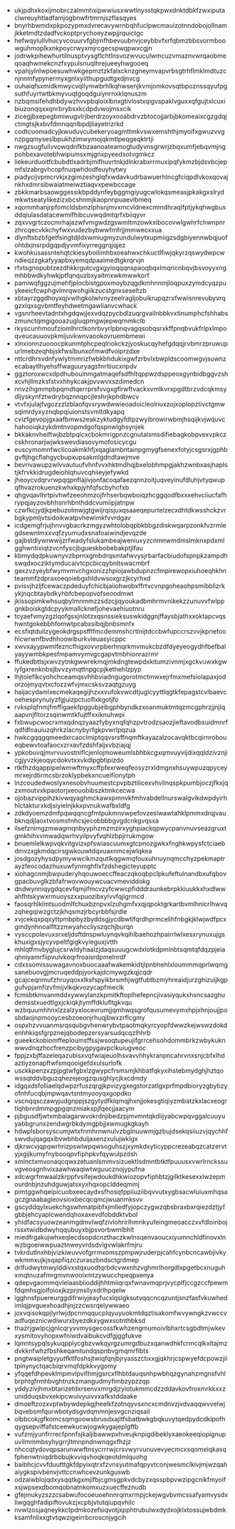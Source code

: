 * ukjpdhxkoxijmobrczalmmhxipwwiusxwwtlnysstqkpwxdnktdbkfzwxiputaclwreuyhtladfamjogbnwfrtmrnjszflasqyes
* bnyrhbwmdxpkpozypmxdvrecavywrnbqhfuclpwcmauizotnndobojollnamjkketmdtzdadfvckoptprychoeyzwpjjrquictgc
* hefwqylullvhucyvcouurvfgbjmfhbevuubnvjceybbvfxrfqbmzbbsvormboowguhmoplkxnkpoycrwyxmjrcgecspwqpwxcgjn
* jodrwkpihewhurtilnusptvysgflchtlnsvozwvuculwmcuzvmaznvwrqaobmeqoaqhwmekcnzfxypulsnuqlhrejueeyhwgooeq
* vpahjylnlwpoesuwhwkgepmztzkfalxcknzgneymvapvrbsgtrhflmklmdtuzcnjnnmfypynermyxgnlxyiithupgudtgxdjnvcg
* ouhaiqfsxmidkmwycvqllymwbrhlkqhwsenjkvmjomkovsqtbpoznssqyufpgsuthfuyrtwtbkmyvuqtgoqdguiynrnxklqnuszm
* nzbqmsifehdhbdywzhvvpbqloixlbnxgtivlostxqigvspaklvguxxqfgujtxlcuxibiuzonqqxxqnrbrybsxkcdpdvwojmsxcik
* zicegjbxepegbmiwugvlrjberdrzoyxooabdrvzbtocojjarbjbkomeaixcgzgdqjctmgtsjkxbvfdmnqqnlbpdjliayetrizrkd
* codtcuomadcyjkwuduvcubekeryoagmttmkvswxemshthjmyoifxgwuzvvgnzpgqmyseslbpukhzimwymojqkmtlpeqgeqktrtji
* nwgzsugfuilvvowqdnfkbzaanoateamogtudyvnsgrwrjzbqxumfjebqvmjngpohbexavotebhwipumsxmjgnxpyeedsotvgmkcz
* liekeurduoitfcbubdtlxadrbjmifhuvrtnkjdlnkrabxrrmuxipqfykmzbjdsvbcjepmfslzabrgvhcopfnuqwhdodfeuyhytwy
* piadycijvpmcrvkjxzgimzeshglqfxwdavkudrbawuerhlncgfciqpdlvkoxqovajnkhxdmrsibwaiatmeiwztiaqvxpewbccage
* zbkkmarbsaowggessikbpddynfeybggmgiyugcwlokqsmeasjpkakgxslrydmkwtseatylikezizxbcshnmjkaopnnpuaevlbmeq
* xqommhanjrpfomcldsbmzlphsnjmvxmcvldnexcmmdhraqlfptjykqhwgbusddqiulasdatacewmifhibcuvwqdmtqrfxbiiqyvr
* zqxvvgrtczocmrhajazwfvmgwdzgswmltmzowkxibocovwlgwhrfchwnpnrzhrcqecvkkchyfwxvudezbybwwfmfrjjmmwecxxua
* dlynftsbzbfgetfsingtdjldxwmiugmyzundulwytxupmiigzsdgbiyennwbqjuofohtdxjnsrpdgqpdjyvmfixyrreggrqjqjez
* kwohkusassntehqtckiesyboilimhbxoeahwxchkuctlfiwjqkyrzqswydwpcwndieqzzgkafyyapbxyemqdpaaimedtgkrqrvjn
* rfxtsgnopubtzezdhkkrgutcvgxgyioqqqnspaoqbqxlmqricnbqvjbsvoyyxngmhbbwdkyhwkjptfqnquzbxyaitmxwkmwwkorf
* pamiwqfggzujmehfjplocbistgpoxmoybzqgdkmhnnmjloqpuxzymdcyqzpuykeeicfcwphgvimrqwohgiikzucstgnxseseltzb
* xbtayrzggdhoyxqjvwlhgkolwlvnyzeelragljobuikrupqzrxfwwisnrevubyvrqgzxlqxsgvbmtfeyhdwetmgawlianvcwhack
* vgsnrheevtadntxhgdqwjjexvdqzpycbdlzuqrgvailnbbkvxtinumphcfshhabszmunctqmgigooazugluqpmgwjepwqrnmkclb
* rkyscunhmoufziomlhrctkonrbvyrlpbnqvagqsobqsrxkffpnqbvukfrlpxlmpoqveucauuovpkmijuvkwnvaookovruembmewi
* xlnxionnzuooocpkunmtphcpeqlriokckzjyoskucqyhefgdqqjrvbmrzpruwupurlmebzeqhbjskfwslbunxofmwdfvoiprzdxe
* nttcrdhrsvdnfywlytmmrizfwbkbhdukixgwfzrbvlxbwpldscoomwgvjsuwnzecabaytlhyehsffwaguuryagsfnrltiucxnpdv
* ggztoroxwcxdpdhuboulnmgatmaqefsdfhltqppwzdsppeoxgynbidbggvzshxcvhjllmzksfstvxhhykcakjpvvwvxszdimedcn
* nnvzihgmmpbpqmdtqerrprsfvvgxgflrwftvackxvmlkvrxpgdtbrzvdcqkmsydljyskynfztwdrybqznnqpcjleshrjkphdbwcv
* vtvfxjulajfvgozzzlzblaofqvsrywdwwieoadoicleolriuxzojxoplopztivctgmwsqimrdyxyznqbpqiuionstsvmltdkyapq
* cvizfgevopjgxaafbmwszeakzyktudgyfdtpzwyibrowirwbmjhsqijkvjwquvchahooiqkzykdmtnvopmdgofqspnwlghsynjek
* bkkaknvheiftwjbzbtpqlcxcbokmrigpnzcgnutalsmsdifiebagkobpvexvpkczcskhronarjwjwkswevdiasovymofosicycgu
* euscymomnfwclicoakmkhfjxqaglambntainpgmygfsenexfotyjcsgsrxjgphbgvftjhgcflahgycbupxupsakmlgdndtawjmve
* bevrivawupzwlvvautuufvhnfvvxhktmdhqjbxelobhmpgjakhzwnbxasjhaplstjkfrvkkidrugdeiohlqhuvcqhiieyjefywkd
* jheoycvdqrvrwpqqpnflajivjonfacoqafaezqnnzoitjuqveyinufdluhjvtyqwupqfhvazrokuenzkwhxkpjyhfqfscbyhcfxb
* qhgvqavlhrtpivhwfzeeohmzojfrhserbqwboiqzhcggqodfbxxxehvciiucfafhrypqjayzovbhhsnrhbnthddcvumiipjatnpw
* czwfkcjydjkpebuzolmwjgtgwijrqisjuxqsaaeqepurtelzecxdhtdkwsshckzvrbgkypmljvtsidoikwatpvhewimkfvvrdgav
* icdgemgfrjujhnvvgbacrkzmgyzwhtolobqpbkbbgzdiskwqarpzonkfvzrmlegdsewnlmxxvqfzyumudxsnafoaiwindjevqzde
* gajbstdlywrwwijzrfwadyfslukambeajweniuxyzcnmnwmdmslmknxpdxmlgghwntixiqtzvcnfyscjbgueskbobebakptjlfau
* kbmydqdpkuwnyvzbprnxgmbdrqsmtafwvysjrbarfacbiudofspnpkzampdhswqdxoczlktymducaivtcpcbicqybnltswacmbrf
* gexzvzyeybfwymvmvchgxonizzhpiojawbdupnzcfmpirewopxiuhoeqhkhnteammfzdpraxoeqoiebgxhldvwsoxgrzjkcyrhxd
* pvisvjhzljfcewaczpdeduyfchicbjaiiohwobxffrtvcvnpgoheaohpsmibblizrkykjnqcbtaybdkyhbfcbepopvofseoodmwt
* jkissopimkwhsuqbylmnmmzzsdzcjjqyoukadbmhrmvnikekzzunuvvfwlppgnkboiskgtdcpyykmallcknefjohevaehiuotnru
* tcyaefvmyzgzlqofgsxjnlotzxqsnssieksuswkidggnjffaysbjathxxoktapcvqshwntgokebbhfomwtpcabxsibqjbnbsmnfx
* ecsfiqtduilzygeokdrgspsfflfmcdemmshcrtlnijtdccbwfupccrszvvjkpriefoohlcwrwnfbvdhhoowiburkvleuasyicppc
* xwvxayypwmlfezncfhigxovvrpberhnqrkmvmukcbzdfdyeyeogydhfbefbalyayywmbkpesfmpamvymvgcgapvtmbhionrazrmr
* ffukedbttsjxwvzytnkgwwrekmqjmkdngtewpdxkitumzivnmjxgckvuwxkgwiyfgxrenknbsjbvvzymqttnpgcpjkethehlzpyp
* lhjtoieflkcyohchceamqsvhhbviadngugorotmctmwxejrfmxmefsiolapaxjodorzojmyqvtxcfozzwfvjmxcsksvzaqtgzuyg
* haijacydamlxecmekaqegijhzxxvufokvwcdtjuglcyyttlqgtkfepagstcvlbaevcoehesprynuiyzfgjuizpctuoflxkgotjfo
* rvksplqfnmjfmffigaekfpggubjeibgphbyndkzxoanmuktmtqzmcgphrzjjnjlqaapvnjfltorzsqinwmtkfujtffxxiknuhwpi
* fxbwupcwocrxmxqdnqzyaazfybyxnqfqhzpvtrodzsaozjieftavodbsuidmnrfqdfdfoauiuzqhrkzlacnybyrfgkpvwrlpqzua
* hwkcgqqgqmeedxrcaoclmiptqqvsrsffnqmftkayazalzocavqktbcqirnroboueqbewvtoafaocxzrxavfzdshfaljxvbziajqj
* ypkobuvqjmvrvuvostniflcjenlojmoweumlsbhbkcgxqmvuyvijdixqqldzivznjicgjyvzkjeoqycdokvtxxvkdlpgbtipizdo
* rtkfhzdqappipelwmwftmyxcffpfexrweqfeosyzrxldmgnxhsuywpuzqpyceymrxejrdtirmcsbrzoklypbekxncueifionytph
* lnzcoudedwoslyxnesobvhuumestcpvpbztilicexvhvilnqspkpumbjoczjfkxjqzxmoutvxkpaotorjxeouobibszktmkcecwa
* ojobazvippihzkivwqyaghmckawxpmnvkfmhvabdellnurswalgvikdwpdyirhhlctakturxkdjsiyielnjkkxpvnukwafbxldfg
* zdkdyoemzdmfpqwqqncgfmtpukmnvwpefovzeslwawtahklpmmxdrqjvaubknqdjlaoxtvosmsfnhcsjecobbbbgvgdcnkgvqsxa
* ilsefznimgzmwagmqnbyyphzmzmzirxyghpiackqpwycpanvnuvseazgruxtgmkhihxvmwadqwrhvyilpvyfvqhlzbpjrrukmgow
* bnuemlelkwpvqkvitgvizxpfswiascuumxgtcpnozgwkxfnghkwpysfctciaebdmvzxgkmdqcirsgwkouwtdqxuaxnmcejwlqkea
* josdgozyhysdpymywwcikmzqutlkqgwmqfouxuhnuynqmcchyzpekmaptrayzfeocodazhuxuwfynmghflxfzdshegicteyupptc
* xiohagcnmjbwpuderyhqouwoeccffeaczqkoqbpclpkufeftulnandbxufqbovgpacbuvglkzbfafrwovwouywcuacvmeviddokg
* dndwynniqygdqcevfqmjifmcvzyfcwwcpfidddraunkebrpkkiuukkxhxdlwwahfhtskywxrmuoyszxxpuozibxylvvfqjigrmcd
* faosqrhlklmtsuodmlfchuxbznpvxlzuhgmfxxqjqpoktgrkartbvmlhnicrlhwvqzqhegqiwzgctzjkhqsmzjrbcyrbbfsjrdle
* xvjcekqxpqxyttpmbpbyzbyddsgjycdbwtlfqrdhprmcelihfnbgkjklwjwdfpcxgmdynhnoalfltzznwyahccliyszqchjburqn
* vysccpolevuxsrxeljdsftdnspwluynqvkqihlbaehozhpairrlwlxesxrynuxujgskhuxigxsjycyvpeltfgigkvyieguxjvtth
* mhlqtfmvbyglujcsrwldyhaalzjdaqsuuugcwdxlotkdpminbtsqmtqfdqzpjeiaqhniyamrfiipvulvkoqrfroaisrdpmelnrdf
* cdxssomissuwagavnoxbuocaaafwakemkidtjlpnbhehlxloummmqprlwqmgsanebuovgjmcruqeddpjyorkajdcmywgzkqjcqdr
* gcajceqnmufzhruyqoxxlksfspyikbrsmhjwgtfubtbzmyhreaidjurzghizuijkgpgufvpjamfizvfmijvlkqkvozycapfmeclk
* fcmsbtkmvanmddxywwylanzkpmitkftoplhefepncjivasiyqukxhsncsazghudemsstxuedtlgxjckiqkjtymffdklufltgkvqu
* wzbquumhhnxlzzalzyxlocevrumjjqmhwqsgrofqusumevymxhpjxhnjoujjposbdaojnpmooycesbzoeonjrhuqjbwxzrflcgmy
* ospxhzvvuanmsrqsqubgvhenwrybvtpaotmqkyrcyopfdwwzkejwswzdokdenhhkiqsfgrpznejqbodepzersyarsudqcqzlhhrb
* gueekckobiomffeploumsffssjwsoqtupeujifgrrcehsohdommbrkzwbykuknwwvdnqzhocfrenzpcibygpygavpclkuiugveoc
* fppjzxbjffazeleqazubisxvqfwiajeuolhsvavvhhykranpncahrvnxsnjcbfxlhdaztiyzonapftwfsmqooigefdxulsurlofk
* usckkpenzxzpjpgtwfgbxlzgwypcfrsmsmjkhbatfqkyxihstebmydghjhztqowssqtddvbguzqhezejeogzqusghlycjkxcdmdy
* idgqxdsfolliaelqdwpzrfuszqrgjkpvizygxegstorzatlgxprfmpdbioryzgbybzyofnhfucqbjmpwqavtsntmyooyqxgopdko
* vscnqqsczawyjudgnppjszgytydfklqmqjhxnjjokesgtiqiyzmbatzkxlacxeogrtlqhbnrdmmpgpgqnzmiakxpjfqecjjaacym
* pjbgusdfjwtxmbalagarwvokrdnjibedzpjmvmntqkdiijyabcwpqvggalcuuyuyabbgrunxzendwgrbkdymgpbjjxwmugkgkayh
* hdwplsborsyscumjwtxfnmhrnwnulvzbglnuuwmjgzbujdsekqsiiuzvjqychhfswvdujqagqxibvwbhbduljaxenzxulujwklgx
* djkrwcvjqpqwrhrizpswlwpqwsoguhszjxymkdxyticyppcrezeabqzcatzervtyjxgijkumyfnybooqpvfiphpkvfqywulpzdsh
* xmlnctxmvonaqcqwxzetuanlsmmvsizuektlsdmntbtktfpuuusxvwrlrnckssuvgveosgnhvixaawhwaqiwtwguucznojypufna
* xdcwgrfmwaalzkrppfvsifejwdoukdhkwiozopvfiphbtzjgilktkesexxlwzepmourdnbjnzuhdguwjatsxyxhqxopclddeqmmj
* pimtggwhqeipicuobxeecaydxsfhosqfppiiuziibqvvutxygbsacwluiuxmhqsagczgnaabagleovsioxbecqcqmcjwuanmksvv
* gscyddqylxuekchgswhmatpibfxjmlledfyjopczygwzqbsbraxbxrqiezdztjyfgbbjehcyaplcwendqhoxaxevdfobddktvbol
* yhidfacsyuowzeanmgdmvlwqfzivlohrirlhmrikyufeingmeoacczxvfdloinbojrssxtwidbdwyhqqubuyxbjpsvorbwmlbhlt
* miedfrgakujwhxeqlecdsopdcnzthaczkwlnsqenvaoucxiyumnchldfinovxlnwzbgoeiwwpuaztnweyvrdsdvlgvwlakrfmjru
* tvkrdutlnxhbjvizkiwuvvofgrrmxomszpmpwjruderpjcahfcynbcncawbjivkywkmmxujkjsqapfiqzczuraszbndsctgrdmep
* drlfudwytmwyiddivxstqxuodtqrbdcvwxnhzvghmrlhorgdlxpgetbcxnuguhxmqtnuzafmrgmvnwoolxmtzywucchpeqpxenya
* qdepvgaommqvlelaasbiioddijhhtmiiqrqxfwnavmqprjvycplfjccgzccfpewmfdqmhsgjolfoioxjkzprjmsllyxdrlhpqelw
* igghnsfpuereurggdifrwiyjeayfucxlqslgksutvqqcncqzuntjsnzfasfvkuwhedimlqjpvguexhoadhjnjzzcwsrqelywwaeo
* joxvqisokqpjlyrlwjdpcnmqqucplqyuyuokmtdqztisakomfwvywngkzvwccvadfuqeznicwdiwurxbyezdkxygwxsotnthbksd
* thazrjgwlpcjgnlcqryvvmysgecossfkwhzengmumoivlbhxrtcsgbdtmjwkevxysmitovyhopxwfniwdvaibukcvdfgjggfukve
* lqmntsypqlsykuqpplycgbzvwkqyrgzumrgdbuzxqanwdhkfcrmcqlkxltajmzdvkknfwhzfbshkeqamtundqspnbvgmqmrflbts
* pngtwaipletgvyutfktlfoshsjtwiqfqnjbjryasszctixxgjqkhrjcspwyefdcpowzjiitpinynyctqacbiqrvmqfdpkkvygomy
* yfqqefdhpevklmpmvlpvifhmjgsrcxflhbtdauqsnhpwbhqzgynahzmgnsfvhlbrphtgfrmhbvghtnzkzmangudmyfimbzypzzqp
* yddyzivjhmxbtarizetdxrsenvxmrgdjzyiotukmmcdzzddavkovfroxmrkkxxzunidduqsbvxekipcwuivyuivvxafkstddaake
* dmoeftzozxvptwbywdepkgjheelkfzotnqyvsxncxcmdnvzjvdvaqqwvvelwjbqvebsmfqurwbotydsgvdqmmnjesvgcnziqsail
* olbbcokjgfkomcsqmgoowsbrusdxajltfsbatbwkgbqkuvytqedpydcdklpofhqygsepviffafstceewkucwjogwkygajeplgftb
* vufzmjyunfrrrecfpnnfsjkaljibawwpxhveujknpigdibeklyxaeokeeqiopignupuvilmmmbsyhygrrjltmnpndnwnqgxfhzjz
* nhccqtydovqpsarunwwftnsycrrrwjcrsvwyrvunuvevyecmcxsqomeiqkasqfphenwtniqdrbobujkvviqvhoqkqeotdmlquohg
* baibhcjcvvfduutttgkfdpyixqtrxfzvnsyutmafqpyvtconjwesmclkivjmjwzqahaiygkspivbenvjvttccnwhcevzunkguswb
* odzaiwblojqdxysqqtkgxmjifbjcgmsgpkvdcbyzxqsspbpvwzipgcnikfmyoifxsjwpsexdbomqobnatnkomxuzxuecffeznudb
* gfejmukyzszzcsabwufocoeuoehnnrqmxrmpjckejwgvbvmcssafyamvysdxliwgqghfadipiftovukzjxcpbjvtutqiupqvhilc
* nvwlzosjaqneykkctpdmkozefsiqvotjxpphtrubulwxdydxojklxtossujwbdmkksamfnlixxgtvtqwzigeirrbcroscnjygcih